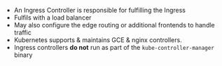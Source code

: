 - An Ingress Controller is responsible for fulfilling the Ingress
- Fulfils with a load balancer
- May also configure the edge routing or additional frontends to handle traffic
- Kubernetes supports & maintains GCE & nginx controllers.
- Ingress controllers **do not** run as part of the `kube-controller-manager` binary
    
